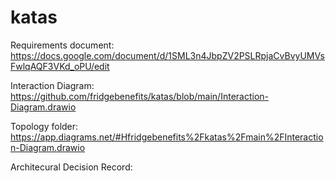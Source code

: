# katas

Requirements document:
https://docs.google.com/document/d/1SML3n4JbpZV2PSLRpjaCvBvyUMVsFwlqAQF3VKd_oPU/edit

Interaction Diagram:
https://github.com/fridgebenefits/katas/blob/main/Interaction-Diagram.drawio

Topology folder:
https://app.diagrams.net/#Hfridgebenefits%2Fkatas%2Fmain%2FInteraction-Diagram.drawio

Architecural Decision Record: 

